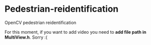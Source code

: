 # Pedestrian-reidentification
OpenCV pedestrian reidentification

For this moment, if you want to add video you need to **add file path in MultiView.h**. Sorry :(
